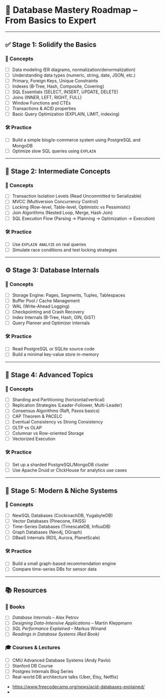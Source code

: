 
# 🧠 Database Mastery Roadmap – From Basics to Expert

---

## ✅ Stage 1: Solidify the Basics

### 📌 Concepts
- [ ] Data modeling (ER diagrams, normalization/denormalization)
- [ ] Understanding data types (numeric, string, date, JSON, etc.)
- [ ] Primary, Foreign Keys, Unique Constraints
- [ ] Indexes (B-Tree, Hash, Composite, Covering)
- [ ] SQL Essentials (SELECT, INSERT, UPDATE, DELETE)
- [ ] Joins (INNER, LEFT, RIGHT, FULL)
- [ ] Window Functions and CTEs
- [ ] Transactions & ACID properties
- [ ] Basic Query Optimization (EXPLAIN, LIMIT, indexing)

### 🛠️ Practice
- [ ] Build a simple blog/e-commerce system using PostgreSQL and MongoDB
- [ ] Optimize slow SQL queries using `EXPLAIN`

---

## 🔄 Stage 2: Intermediate Concepts

### 📌 Concepts
- [ ] Transaction Isolation Levels (Read Uncommitted to Serializable)
- [ ] MVCC (Multiversion Concurrency Control)
- [ ] Locking (Row-level, Table-level, Optimistic vs Pessimistic)
- [ ] Join Algorithms (Nested Loop, Merge, Hash Join)
- [ ] SQL Execution Flow (Parsing → Planning → Optimization → Execution)

### 🛠️ Practice
- [ ] Use `EXPLAIN ANALYZE` on real queries
- [ ] Simulate race conditions and test locking strategies

---

## ⚙️ Stage 3: Database Internals

### 📌 Concepts
- [ ] Storage Engine: Pages, Segments, Tuples, Tablespaces
- [ ] Buffer Pool / Cache Management
- [ ] WAL (Write-Ahead Logging)
- [ ] Checkpointing and Crash Recovery
- [ ] Index Internals (B-Tree, Hash, GIN, GiST)
- [ ] Query Planner and Optimizer Internals

### 🛠️ Practice
- [ ] Read PostgreSQL or SQLite source code
- [ ] Build a minimal key-value store in-memory

---

## 🧬 Stage 4: Advanced Topics

### 📌 Concepts
- [ ] Sharding and Partitioning (horizontal/vertical)
- [ ] Replication Strategies (Leader-Follower, Multi-Leader)
- [ ] Consensus Algorithms (Raft, Paxos basics)
- [ ] CAP Theorem & PACELC
- [ ] Eventual Consistency vs Strong Consistency
- [ ] OLTP vs OLAP
- [ ] Columnar vs Row-oriented Storage
- [ ] Vectorized Execution

### 🛠️ Practice
- [ ] Set up a sharded PostgreSQL/MongoDB cluster
- [ ] Use Apache Druid or ClickHouse for analytics use cases

---

## 🚀 Stage 5: Modern & Niche Systems

### 📌 Concepts
- [ ] NewSQL Databases (CockroachDB, YugabyteDB)
- [ ] Vector Databases (Pinecone, FAISS)
- [ ] Time-Series Databases (TimescaleDB, InfluxDB)
- [ ] Graph Databases (Neo4j, DGraph)
- [ ] DBaaS Internals (RDS, Aurora, PlanetScale)

### 🛠️ Practice
- [ ] Build a small graph-based recommendation engine
- [ ] Compare time-series DBs for sensor data

---

## 📚 Resources

### 📘 Books
- [ ] *Database Internals* – Alex Petrov
- [ ] *Designing Data-Intensive Applications* – Martin Kleppmann
- [ ] *SQL Performance Explained* – Markus Winand
- [ ] *Readings in Database Systems (Red Book)*

### 🎓 Courses & Lectures
- [ ] CMU Advanced Database Systems (Andy Pavlo)
- [ ] Stanford DB Course
- [ ] Postgres Internals Blog Series
- [ ] Real-world DB architecture talks (Uber, Etsy, Netflix)

- https://www.freecodecamp.org/news/acid-databases-explained/
- 